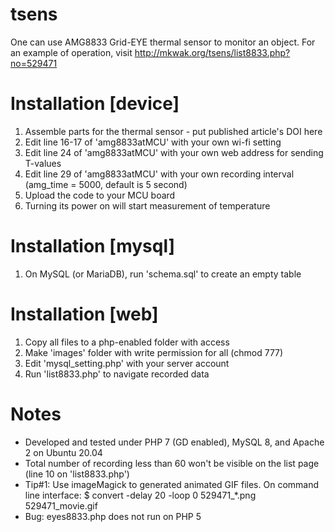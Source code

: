 # tsens
One can use AMG8833 Grid-EYE thermal sensor to monitor an object.
For an example of operation, visit http://mkwak.org/tsens/list8833.php?no=529471

# Installation [device]
1. Assemble parts for the thermal sensor - put published article's DOI here
2. Edit line 16-17 of 'amg8833atMCU' with your own wi-fi setting
3. Edit line 24 of 'amg8833atMCU' with your own web address for sending T-values
4. Edit line 29 of 'amg8833atMCU' with your own recording interval (amg_time = 5000, default is 5 second)
5. Upload the code to your MCU board
6. Turning its power on will start measurement of temperature

# Installation [mysql]
1. On MySQL (or MariaDB), run 'schema.sql' to create an empty table

# Installation [web]
1. Copy all files to a php-enabled folder with access
2. Make 'images' folder with write permission for all (chmod 777)
3. Edit 'mysql_setting.php' with your server account
4. Run 'list8833.php' to navigate recorded data

# Notes
  * Developed and tested under PHP 7 (GD enabled), MySQL 8, and Apache 2 on Ubuntu 20.04
  * Total number of recording less than 60 won't be visible on the list page (line 10 on 'list8833.php')  
  * Tip#1: Use imageMagick to generated animated GIF files. On command line interface: $ convert -delay 20 -loop 0 529471_*.png 529471_movie.gif
  * Bug: eyes8833.php does not run on PHP 5
